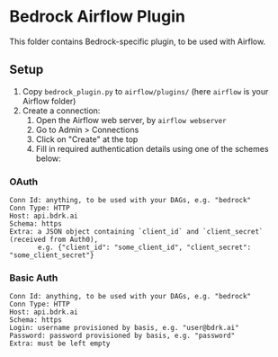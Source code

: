 # Bedrock Airflow Plugin

This folder contains Bedrock-specific plugin, to be used with Airflow.

## Setup

1. Copy `bedrock_plugin.py` to `airflow/plugins/` (here `airflow` is your Airflow folder)
2. Create a connection:
   1. Open the Airflow web server, by `airflow webserver`
   2. Go to Admin > Connections
   3. Click on "Create" at the top
   4. Fill in required authentication details using one of the schemes below:

### OAuth

```
Conn Id: anything, to be used with your DAGs, e.g. "bedrock"
Conn Type: HTTP
Host: api.bdrk.ai
Schema: https
Extra: a JSON object containing `client_id` and `client_secret` (received from Auth0),
       e.g. {"client_id": "some_client_id", "client_secret": "some_client_secret"}
```

### Basic Auth

```
Conn Id: anything, to be used with your DAGs, e.g. "bedrock"
Conn Type: HTTP
Host: api.bdrk.ai
Schema: https
Login: username provisioned by basis, e.g. "user@bdrk.ai"
Password: password provisioned by basis, e.g. "password"
Extra: must be left empty
```
